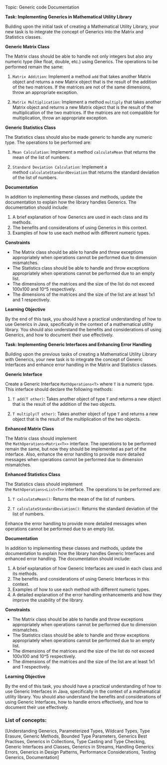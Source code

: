 Topic: Generic code Documentation

**Task: Implementing Generics in Mathematical Utility Library**

Building upon the initial task of creating a Mathematical Utility Library, your new task is to integrate the concept of Generics into the Matrix and Statistics classes.

**Generic Matrix Class**

The Matrix class should be able to handle not only integers but also any numeric type (like float, double, etc.) using Generics. The operations to be performed remain the same:

1. `Matrix Addition`: Implement a method `add` that takes another Matrix object and returns a new Matrix object that is the result of the addition of the two matrices. If the matrices are not of the same dimensions, throw an appropriate exception.
    
2. `Matrix Multiplication`: Implement a method `multiply` that takes another Matrix object and returns a new Matrix object that is the result of the multiplication of the two matrices. If the matrices are not compatible for multiplication, throw an appropriate exception.
    

**Generic Statistics Class**

The Statistics class should also be made generic to handle any numeric type. The operations to be performed are:

1. `Mean Calculation`: Implement a method `calculateMean` that returns the mean of the list of numbers.
    
2. `Standard Deviation Calculation`: Implement a method `calculateStandardDeviation` that returns the standard deviation of the list of numbers.
    

**Documentation**

In addition to implementing these classes and methods, update the documentation to explain how the library handles Generics. The documentation should include:

1. A brief explanation of how Generics are used in each class and its methods.
2. The benefits and considerations of using Generics in this context.
3. Examples of how to use each method with different numeric types.

**Constraints**

- The Matrix class should be able to handle and throw exceptions appropriately when operations cannot be performed due to dimension mismatches.
- The Statistics class should be able to handle and throw exceptions appropriately when operations cannot be performed due to an empty list.
- The dimensions of the matrices and the size of the list do not exceed 100x100 and 10^5 respectively.
- The dimensions of the matrices and the size of the list are at least 1x1 and 1 respectively.

**Learning Objective**

By the end of this task, you should have a practical understanding of how to use Generics in Java, specifically in the context of a mathematical utility library. You should also understand the benefits and considerations of using Generics, and how to document their use effectively.

**Task: Implementing Generic Interfaces and Enhancing Error Handling**

Building upon the previous tasks of creating a Mathematical Utility Library with Generics, your new task is to integrate the concept of Generic Interfaces and enhance error handling in the Matrix and Statistics classes.

**Generic Interface**

Create a Generic Interface `MathOperations<T>` where `T` is a numeric type. This interface should declare the following methods:

1. `T add(T other)`: Takes another object of type `T` and returns a new object that is the result of the addition of the two objects.
    
2. `T multiply(T other)`: Takes another object of type `T` and returns a new object that is the result of the multiplication of the two objects.
    

**Enhanced Matrix Class**

The Matrix class should implement the `MathOperations<Matrix<T>>` interface. The operations to be performed remain the same, but now they should be implemented as part of the interface. Also, enhance the error handling to provide more detailed messages when operations cannot be performed due to dimension mismatches.

**Enhanced Statistics Class**

The Statistics class should implement the `MathOperations<List<T>>` interface. The operations to be performed are:

1. `T calculateMean()`: Returns the mean of the list of numbers.
    
2. `T calculateStandardDeviation()`: Returns the standard deviation of the list of numbers.
    

Enhance the error handling to provide more detailed messages when operations cannot be performed due to an empty list.

**Documentation**

In addition to implementing these classes and methods, update the documentation to explain how the library handles Generic Interfaces and enhanced error handling. The documentation should include:

1. A brief explanation of how Generic Interfaces are used in each class and its methods.
2. The benefits and considerations of using Generic Interfaces in this context.
3. Examples of how to use each method with different numeric types.
4. A detailed explanation of the error handling enhancements and how they improve the usability of the library.

**Constraints**

- The Matrix class should be able to handle and throw exceptions appropriately when operations cannot be performed due to dimension mismatches.
- The Statistics class should be able to handle and throw exceptions appropriately when operations cannot be performed due to an empty list.
- The dimensions of the matrices and the size of the list do not exceed 100x100 and 10^5 respectively.
- The dimensions of the matrices and the size of the list are at least 1x1 and 1 respectively.

**Learning Objective**

By the end of this task, you should have a practical understanding of how to use Generic Interfaces in Java, specifically in the context of a mathematical utility library. You should also understand the benefits and considerations of using Generic Interfaces, how to handle errors effectively, and how to document their use effectively.








### List of concepts:
[Understanding Generics, Parameterized Types, Wildcard Types, Type Erasure, Generic Methods, Bounded Type Parameters, Generics Best Practises, Generics in Collections, Type Casting and Type Checking, Generic Interfaces and Classes, Generics in Streams, Handling Generics Errors, Generics in Design Patterns, Performance Considerations, Testing Generics, Documentation]